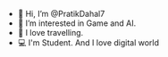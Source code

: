 - 👋 Hi, I’m @PratikDahal7
- 👀 I’m interested in Game and AI.
- 🌱 I love travelling.
- 💻 I'm Student. And I love digital world

<!---
PratikDahal7/PratikDahal7 is a ✨ special ✨ repository because its `README.md` (this file) appears on your GitHub profile.
You can click the Preview link to take a look at your changes.
--->
